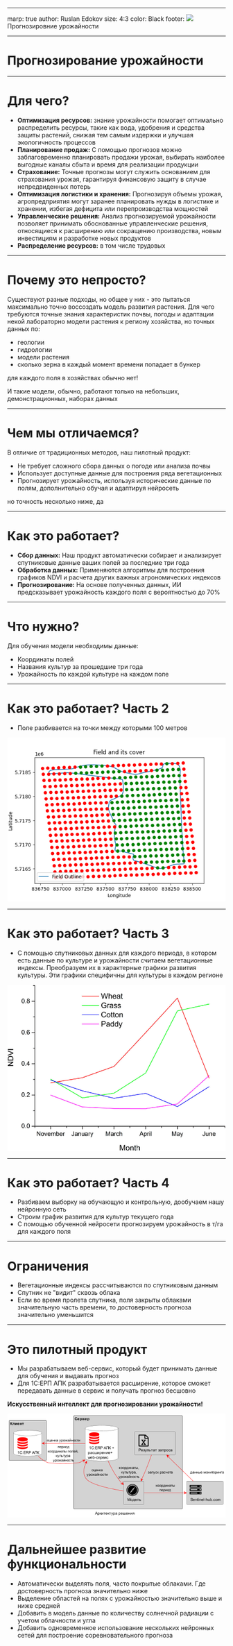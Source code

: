 ----
marp: true
author: Ruslan Edokov
size: 4:3
color: Black
footer: ![](logo_small.png) Прогнозировние урожайности

----
<style>

section.lead h1 {
text-align: center;
color : red;
}

section.lead p{
font-size: 20px
}
section.lead ul{
font-size : 20px
}
</style>
<!-- class: lead -->

# Прогнозирование урожайности

----

# Для чего?

* **Оптимизация ресурсов:** знание урожайности помогает оптимально распределить ресурсы, такие как вода, удобрения и средства защиты растений, снижая тем самым издержки и улучшая экологичность процессов
* **Планирование продаж:** С помощью прогнозов можно заблаговременно планировать продажи урожая, выбирать наиболее выгодные каналы сбыта и время для реализации продукции
* **Страхование:** Точные прогнозы могут служить основанием для страхования урожая, гарантируя финансовую защиту в случае непредвиденных потерь
* **Оптимизация логистики и хранения:** Прогнозируя объемы урожая, агропредприятия могут заранее планировать нужды в логистике и хранении, избегая дефицита или перепроизводства мощностей
* **Управленческие решения:** Анализ прогнозируемой урожайности позволяет принимать обоснованные управленческие решения, относящиеся к расширению или сокращению производства, новым инвестициям и разработке новых продуктов
* **Распределение ресурсов:** в том числе трудовых

----

# Почему это непросто?

Существуют разные подходы, но общее у них - это пытаться максимально точно воссоздать модель развития растения. Для чего требуются точные знания характеристик почвы, погоды и адаптации некой лабораторно модели растения к региону хозяйства, но точных данных по:

* геологии
* гидрологии
* модели растения
* сколько зерна в каждый момент времени попадает в бункер

для каждого поля в хозяйствах обычно нет!

И такие модели, обычно, работают только на небольших, демонстрационных, наборах данных

----

# Чем мы отличаемся?

В отличие от традиционных методов, наш пилотный продукт:

* Не требует сложного сбора данных о погоде или анализа почвы
* Использует доступные данные для построения ряда вегетационных
* Прогнозирует урожайность, используя исторические данные по полям, дополнительно обучая и адаптируя нейросеть

но точность несколько ниже, да

----

# Как это работает?

* **Сбор данных:** Наш продукт автоматически собирает и анализирует спутниковые данные ваших полей за последние три года
* **Обработка данных:** Применяются алгоритмы для построения графиков NDVI и расчета других важных агрономических индексов
* **Прогнозирование:** На основе полученных данных, ИИ предсказывает урожайность каждого поля с вероятностью до 70%

----

# Что нужно?

Для обучения модели необходимы данные:

* Координаты полей
* Названия культур за прошедшие три года
* Урожайность по каждой культуре на каждом поле

----

# Как это работает? Часть 2

* Поле разбивается на точки между которыми 100 метров

![](out\CropPredictionArch\fieldDetect.png)

----

# Как это работает? Часть 3

* С помощью спутниковых данных для каждого периода, в котором есть данные по культуре и урожайности считаем вегетационные индексы. Преобразуем их в характерные графики развития культуры. Эти графики специфичны для культуры в каждом регионе

![width:500](out\CropPredictionArch\20240101175656.png)

----

# Как это работает? Часть 4

* Разбиваем выборку на обучающую и контрольную, дообучаем нашу нейронную сеть
* Строим график развития для культур текущего года
* С помощью обученной нейросети прогнозируем урожайность в т/га для каждого поля

----

# Ограничения

* Вегетационные индексы рассчитываются по спутниковым данным
* Спутник не "видит" сквозь облака
* Если во время пролета спутника, поля закрыты облаками значительную часть времени, то достоверность прогноза значительно уменьшится

----

<!--
* Работает для ЕРП АПК
* Пилотный продкут и еще многое будет мменяться
  * Метод усреднения показателей спутника для построения индексов
  * Виды используемых нейронных сетей
  * и т.п.
-->

# Это пилотный продукт

* Мы разрабатываем веб-сервис, который будет принимать данные для обучения и выдавать прогноз
* Для 1С:ЕРП АПК разрабатывается расширение, которое сможет передавать данные в сервис и получать прогноз бесшовно

**Искусственный интеллект для прогнозировании урожайности!**

![](out\CropPredictionArch\CropAIYieldPredictionArchitechture.png)

----

# Дальнейшее развитие функциональности

* Автоматически выделять поля, часто покрытые облаками. Где достоверность прогноза значительно ниже
* Выделение областей на полях с урожайностью значительно выше и ниже средней
* Добавить в модель данные по количеству солнечной радиации с учетом облачности и угла
* Добавить одновременное использование нескольких нейронных сетей для построение соревновательного прогноза
